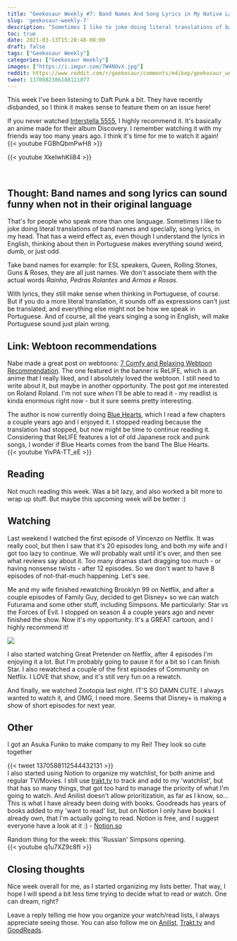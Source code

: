 ```yaml
---
title: "Geekosaur Weekly #7: Band Names And Song Lyrics in My Native Language"
slug: 'geekosaur-weekly-7'
description: "Sometimes I like to joke doing literal translations of band names and specially, song lyrics, in my head. That has a weird effect as, even though I understand the lyrics in English, thinking about then in Portuguese makes everything sound weird, dumb, or just odd."
toc: true
date: 2021-03-13T15:20:48-08:00
draft: false
tags: ["Geekosaur Weekly"]
categories: ["Geekosaur Weekly"]
images: ["https://i.imgur.com/7W4NOvX.jpg"]
reddit: https://www.reddit.com/r/geekosaur/comments/m4ikep/geekosaur_weekly_7_band_names_and_song_lyrics_in/
tweet: 1370882386188111877
---
```


This week I've been listening to Daft Punk a bit. They have recently disbanded, so I think it makes sense to feature them on an issue here!

If you never watched [Interstella 5555](https://anilist.co/anime/731/Interstella-5555-The-5tory-of-the-5ecret-5tar-5ystem), I highly recommend it. It's basically an anime made for their album Discovery. I remember watching it with my friends way too many years ago. I think it's time for me to watch it again!  
{{< youtube FGBhQbmPwH8 >}}  
<!--more-->  
{{< youtube XkeIwhKIi84 >}}

<br>

## Thought: Band names and song lyrics can sound funny when not in their original language

That's for people who speak more than one language. Sometimes I like to joke doing literal translations of band names and specially, song lyrics, in my head. That has a weird effect as, even though I understand the lyrics in English, thinking about then in Portuguese makes everything sound weird, dumb, or just odd.

Take band names for example: for ESL speakers, Queen, Rolling Stones, Guns & Roses, they are all just names. We don't associate them with the actual words *Rainha*, *Pedras Rolantes* and *Armas e Rosas*.

With lyrics, they still make sense when thinking in Portuguese, of course. But if you do a more literal translation, it sounds off as expressions can't just be translated, and everything else might not be how we speak in Portuguese. And of course, all the years singing a song in English, will make Portuguese sound just plain wrong.

## Link: Webtoon recommendations

Nabe made a great post on webtoons: [7 Comfy and Relaxing Webtoon Recommendation](https://geeknabe.com/blog/7-comfy-and-relaxing-webtoon-recommendation/). The one featured in the banner is ReLIFE, which is an anime that I really liked, and I absolutely loved the webtoon. I still need to write about it, but maybe in another opportunity. The post got me interested on Roland Roland. I'm not sure *when* I'll be able to read it - my readlist is kinda enormous right now - but it sure seems pretty interesting.

The author is now currently doing [Blue Hearts](https://anilist.co/manga/105281/Blue-Hearts), which I read a few chapters a couple years ago and I enjoyed it. I stopped reading because the translation had stopped, but now might be time to continue reading it. Considering that ReLIFE features a lot of old Japanese rock and punk songs, I wonder if Blue Hearts comes from the band The Blue Hearts.  
{{< youtube YivPA-TT_eE >}}  
## Reading

Not much reading this week. Was a bit lazy, and also worked a bit more to wrap up stuff. But maybe this upcoming week will be better :)

## Watching

Last weekend I watched the first episode of Vincenzo on Netflix. It was really cool, but then I saw that it's 20 episodes long, and both my wife and I got too lazy to continue. We will probably wait until it's over, and then see what reviews say about it. Too many dramas start dragging too much - or having nonsense twists - after 12 episodes. So we don't want to have 8 episodes of not-that-much happening. Let's see.

Me and my wife finished rewatching Brooklyn 99 on Netflix, and after a couple episodes of Family Guy, decided to get Disney+ so we can watch Futurama and some other stuff, including Simpsons. Me particularly: Star vs the Forces of Evil. I stopped on season 4 a couple years ago and never finished the show. Now it's my opportunity. It's a GREAT cartoon, and I highly recommend it!

![](https://i.imgur.com/7W4NOvX.jpg)

I also started watching Great Pretender on Netflix, after 4 episodes I'm enjoying it a lot. But I'm probably going to pause it for a bit so I can finish Star. I also rewatched a couple of the first episodes of Community on Netflix. I LOVE that show, and it's still very fun on a rewatch.

And finally, we watched Zootopia last night. IT'S SO DAMN CUTE. I always wanted to watch it, and OMG, I need more. Seems that Disney+ is making a show of short episodes for next year.

## Other

I got an Asuka Funko to make company to my Rei! They look so cute together

{{< tweet 1370588112544432131 >}}  
I also started using Notion to organize my watchlist, for both anime and regular TV/Movies. I still use [trakt.tv](http://trakt.tv) to track and add to my 'watchlist', but that has so many things, that got too hard to manage the priority of what I'm going to watch. And Anilist doesn't allow prioritization, as far as I know, so... This is what I have already been doing with books. Goodreads has years of books added to my 'want to read' list, but on Notion I only have books I already own, that I'm actually going to read. Notion is free, and I suggest everyone have a look at it :) - [Notion.so](http://notion.so) 

Random thing for the week: this 'Russian' Simpsons opening.  
{{< youtube q1u7XZ9c8fI >}}  
## Closing thoughts

Nice week overall for me, as I started organizing my lists better. That way, I hope I will spend a bit less time trying to decide what to read or watch. One can dream, right?

Leave a reply telling me how you organize your watch/read lists, I always appreciate seeing those. You can also follow me on [Anilist](https://anilist.co/user/FalconSensei), [Trakt.tv](https://trakt.tv/users/falconsensei) and [GoodReads](https://www.goodreads.com/user/show/22638412-falcon).